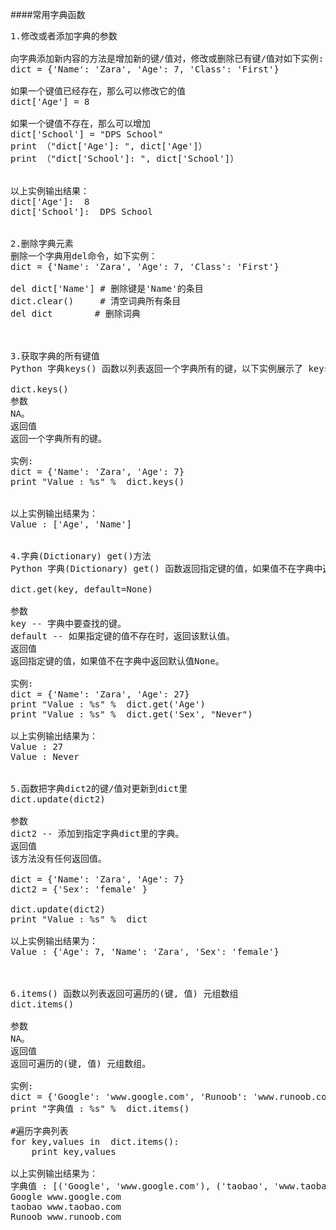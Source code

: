####常用字典函数
<pre>
1.修改或者添加字典的参数

向字典添加新内容的方法是增加新的键/值对，修改或删除已有键/值对如下实例:
dict = {'Name': 'Zara', 'Age': 7, 'Class': 'First'}

如果一个键值已经存在，那么可以修改它的值
dict['Age'] = 8

如果一个键值不存在，那么可以增加
dict['School'] = "DPS School"
print （"dict['Age']: ", dict['Age']）
print （"dict['School']: ", dict['School']）


以上实例输出结果：
dict['Age']:  8
dict['School']:  DPS School


2.删除字典元素
删除一个字典用del命令，如下实例：
dict = {'Name': 'Zara', 'Age': 7, 'Class': 'First'}

del dict['Name'] # 删除键是'Name'的条目
dict.clear()     # 清空词典所有条目
del dict        # 删除词典



3.获取字典的所有键值
Python 字典keys() 函数以列表返回一个字典所有的键，以下实例展示了 keys()函数的使用方法：

dict.keys()
参数
NA。
返回值
返回一个字典所有的键。

实例:
dict = {'Name': 'Zara', 'Age': 7}
print "Value : %s" %  dict.keys()


以上实例输出结果为：
Value : ['Age', 'Name']


4.字典(Dictionary) get()方法
Python 字典(Dictionary) get() 函数返回指定键的值，如果值不在字典中返回默认值。

dict.get(key, default=None)

参数
key -- 字典中要查找的键。
default -- 如果指定键的值不存在时，返回该默认值。
返回值
返回指定键的值，如果值不在字典中返回默认值None。

实例:
dict = {'Name': 'Zara', 'Age': 27}
print "Value : %s" %  dict.get('Age')
print "Value : %s" %  dict.get('Sex', "Never")

以上实例输出结果为：
Value : 27
Value : Never


5.函数把字典dict2的键/值对更新到dict里
dict.update(dict2)

参数
dict2 -- 添加到指定字典dict里的字典。
返回值
该方法没有任何返回值。

dict = {'Name': 'Zara', 'Age': 7}
dict2 = {'Sex': 'female' }

dict.update(dict2)
print "Value : %s" %  dict

以上实例输出结果为：
Value : {'Age': 7, 'Name': 'Zara', 'Sex': 'female'}



6.items() 函数以列表返回可遍历的(键, 值) 元组数组
dict.items()

参数
NA。
返回值
返回可遍历的(键, 值) 元组数组。

实例:
dict = {'Google': 'www.google.com', 'Runoob': 'www.runoob.com', 'taobao': 'www.taobao.com'}
print "字典值 : %s" %  dict.items()
 
#遍历字典列表
for key,values in  dict.items():
    print key,values

以上实例输出结果为：
字典值 : [('Google', 'www.google.com'), ('taobao', 'www.taobao.com'), ('Runoob', 'www.runoob.com')]
Google www.google.com
taobao www.taobao.com
Runoob www.runoob.com


















</pre>